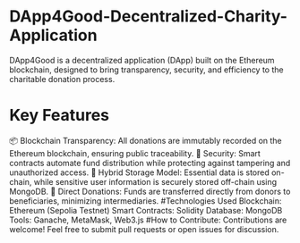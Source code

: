 # DApp4Good-Decentralized-Charity-Application
DApp4Good is a decentralized application (DApp) built on the Ethereum blockchain, designed to bring transparency, security, and efficiency to the charitable donation process. 
# Key Features
📦 Blockchain Transparency: All donations are immutably recorded on the Ethereum blockchain, ensuring public traceability.
🔐 Security: Smart contracts automate fund distribution while protecting against tampering and unauthorized access.
🔗 Hybrid Storage Model: Essential data is stored on-chain, while sensitive user information is securely stored off-chain using MongoDB.
💸 Direct Donations: Funds are transferred directly from donors to beneficiaries, minimizing intermediaries.
#Technologies Used
Blockchain: Ethereum (Sepolia Testnet)
Smart Contracts: Solidity
Database: MongoDB
Tools: Ganache, MetaMask, Web3.js
#How to Contribute:
Contributions are welcome! Feel free to submit pull requests or open issues for discussion.

